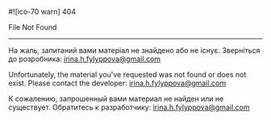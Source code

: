 
#![ico-70 warn] 404

File Not Found

----------
На жаль, запитаний вами матеріал не знайдено або не існує.
Зверніться до розробника: irina.h.fylyppova@gmail.com

Unfortunately, the material you've requested was not found or does not exist.
Please contact the developer: irina.h.fylyppova@gmail.com

К сожалению, запрошенный вами материал не найден или не существует.
Обратитесь к разработчику: irina.h.fylyppova@gmail.com
